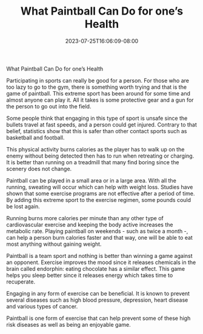 ﻿---
title: "What Paintball Can Do for one’s Health"
date: 2023-07-25T16:06:09-08:00
description: "Paint Ball Tips for Web Success"
featured_image: "/images/Paint Ball.jpg"
tags: ["Paint Ball"]
---

What Paintball Can Do for one’s Health

Participating in sports can really be good for a person. For those who are too lazy to go to the gym, there is something worth trying and that is the game of paintball. This extreme sport has been around for some time and almost anyone can play it. All it takes is some protective gear and a gun for the person to go out into the field.

Some people think that engaging in this type of sport is unsafe since the bullets travel at fast speeds, and a person could get injured. Contrary to that belief, statistics show that this is safer than other contact sports such as basketball and football.

This physical activity burns calories as the player has to walk up on the enemy without being detected then has to run when retreating or charging.  It is better than running on a treadmill that many find boring since the scenery does not change.

Paintball can be played in a small area or in a large area. With all the running, sweating will occur which can help with weight loss. Studies have shown that some exercise programs are not effective after a period of time. By adding this extreme sport to the exercise regimen, some pounds could be lost again. 

Running burns more calories per minute than any other type of cardiovascular exercise and keeping the body active increases the metabolic rate. Playing paintball on weekends - such as twice a month -, can help a person burn calories faster and that way, one will be able to eat most anything without gaining weight.

Paintball is a team sport and nothing is better than winning a game against an opponent.  Exercise improves the mood since it releases chemicals in the brain called endorphin: eating chocolate has a similar effect.  This game helps you sleep better since it releases energy which takes time to recuperate.

Engaging in any form of exercise can be beneficial. It is known to prevent several diseases such as high blood pressure, depression, heart disease and various types of cancer. 

Paintball is one form of exercise that can help prevent some of these high risk diseases as well as being an enjoyable game.




